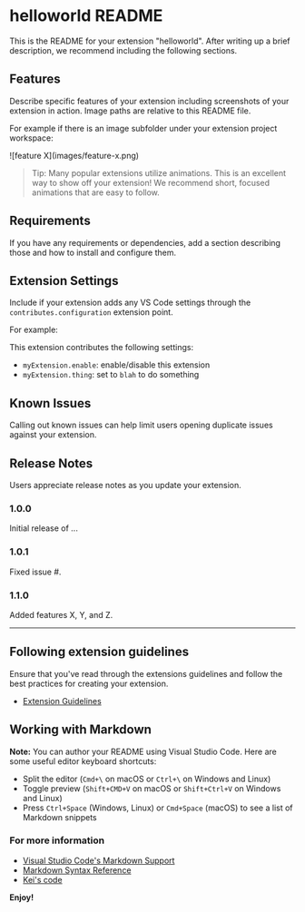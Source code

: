 # helloworld README

This is the README for your extension "helloworld". After writing up a brief description, we recommend including the following sections.

## Features

Describe specific features of your extension including screenshots of your extension in action. Image paths are relative to this README file.

For example if there is an image subfolder under your extension project workspace:

\!\[feature X\]\(images/feature-x.png\)

> Tip: Many popular extensions utilize animations. This is an excellent way to show off your extension! We recommend short, focused animations that are easy to follow.

## Requirements

If you have any requirements or dependencies, add a section describing those and how to install and configure them.

## Extension Settings

Include if your extension adds any VS Code settings through the `contributes.configuration` extension point.

For example:

This extension contributes the following settings:

-   `myExtension.enable`: enable/disable this extension
-   `myExtension.thing`: set to `blah` to do something

## Known Issues

Calling out known issues can help limit users opening duplicate issues against your extension.

## Release Notes

Users appreciate release notes as you update your extension.

### 1.0.0

Initial release of ...

### 1.0.1

Fixed issue #.

### 1.1.0

Added features X, Y, and Z.

---

## Following extension guidelines

Ensure that you've read through the extensions guidelines and follow the best practices for creating your extension.

-   [Extension Guidelines](https://code.visualstudio.com/api/references/extension-guidelines)

## Working with Markdown

**Note:** You can author your README using Visual Studio Code. Here are some useful editor keyboard shortcuts:

-   Split the editor (`Cmd+\` on macOS or `Ctrl+\` on Windows and Linux)
-   Toggle preview (`Shift+CMD+V` on macOS or `Shift+Ctrl+V` on Windows and Linux)
-   Press `Ctrl+Space` (Windows, Linux) or `Cmd+Space` (macOS) to see a list of Markdown snippets

### For more information

-   [Visual Studio Code's Markdown Support](http://code.visualstudio.com/docs/languages/markdown)
-   [Markdown Syntax Reference](https://help.github.com/articles/markdown-basics/)
-   [Kei's code](https://github.com/keifukuda/vscode-stopwatch)

**Enjoy!**
